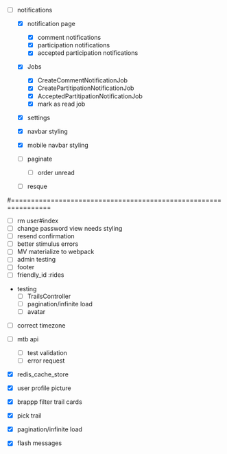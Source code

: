 * [ ] notifications
  * [x] notification page
    * [x] comment notifications
    * [x] participation notifications
    * [x] accepted participation notifications
  * [x] Jobs
    * [x] CreateCommentNotificationJob
    * [x] CreatePartitipationNotificationJob
    * [x] AcceptedPartitipationNotificationJob
    * [x] mark as read job
  * [x] settings
  * [x] navbar styling
  * [x] mobile navbar styling
  * [ ] paginate
    * [ ] order unread
  * [ ] resque







#================================================================

* [ ] rm user#index
* [ ] change password view needs styling
* [ ] resend confirmation
* [ ] better stimulus errors
* [ ] MV materialize to webpack
* [ ] admin testing
* [ ] footer
* [ ] friendly_id :rides

* testing
  * [ ] TrailsController
  * [ ] pagination/infinite load
  * [ ] avatar
* [ ] correct timezone

* [ ] mtb api

  * [ ] test validation
  * [ ] error request

* [x] redis_cache_store
* [x] user profile picture
* [x] brappp filter trail cards
* [x] pick trail
* [x] pagination/infinite load
* [x] flash messages
